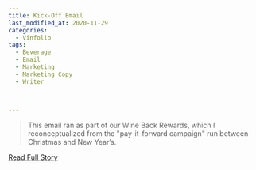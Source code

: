 ```yaml
---
title: Kick-Off Email
last_modified_at: 2020-11-29
categories:
  - Vinfolio
tags:
  - Beverage
  - Email
  - Marketing
  - Marketing Copy
  - Writer



---
```


> This email ran as part of our Wine Back Rewards, which I reconceptualized from the "pay-it-forward campaign" run between Christmas and New Year’s.

<a href="http://links.vinfolio.com/e/evib?_t=414f72b8e11b4850bb66506e2c10eaa1&_m=68544b900b9940cfa709d1392079bafd&_e=Y4imJBcD-of6Ts_FBaoMhLMEX6sv97MghqZF8GeF7Epy7yyWHrfibtk_dqzb_Kl6dpwGUDbfnNx7OSPkG9ihK8wM5EEMVKdk8KooMa5gMHvSe2W4rQsB6X8aKdcMGX_E" target="_blank">Read Full Story</a>

